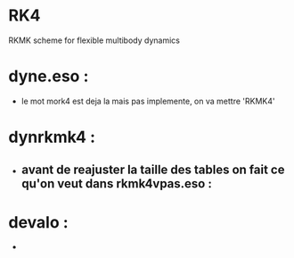 # RK4
RKMK scheme for flexible multibody dynamics
# dyne.eso :
- le mot mork4 est deja la mais pas implemente, on va mettre 'RKMK4'
# dynrkmk4 :
- avant de reajuster la taille des tables on fait ce qu'on veut dans rkmk4vpas.eso :
  -
# devalo :
-
